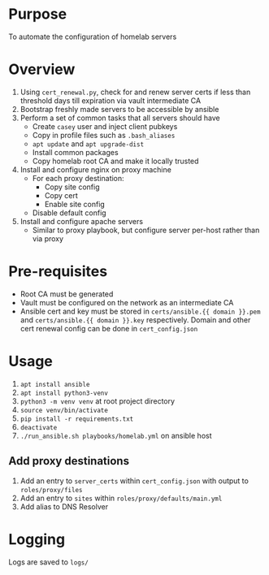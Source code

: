 # Purpose
To automate the configuration of homelab servers

# Overview
1. Using `cert_renewal.py`, check for and renew server certs if less than threshold days till expiration via vault intermediate CA
1. Bootstrap freshly made servers to be accessible by ansible
1. Perform a set of common tasks that all servers should have
    - Create `casey` user and inject client pubkeys
    - Copy in profile files such as `.bash_aliases`
    - `apt update` and `apt upgrade-dist`
    - Install common packages
    - Copy homelab root CA and make it locally trusted
1. Install and configure nginx on proxy machine
    - For each proxy destination:
        - Copy site config
        - Copy cert
        - Enable site config
    -  Disable default config
1. Install and configure apache servers
    - Similar to proxy playbook, but configure server per-host rather than via proxy
    
# Pre-requisites
- Root CA must be generated
- Vault must be configured on the network as an intermediate CA
- Ansible cert and key must be stored in `certs/ansible.{{ domain }}.pem` and `certs/ansible.{{ domain }}.key` respectively.
Domain and other cert renewal config can be done in `cert_config.json`

# Usage
1. `apt install ansible`
1. `apt install python3-venv`
1. `python3 -m venv venv` at root project directory
1. `source venv/bin/activate`
1. `pip install -r requirements.txt`
1. `deactivate`
1. `./run_ansible.sh playbooks/homelab.yml` on ansible host

## Add proxy destinations
1. Add an entry to `server_certs` within `cert_config.json` with output to `roles/proxy/files`
1. Add an entry to `sites` within `roles/proxy/defaults/main.yml`
1. Add alias to DNS Resolver

# Logging
Logs are saved to `logs/`
    

